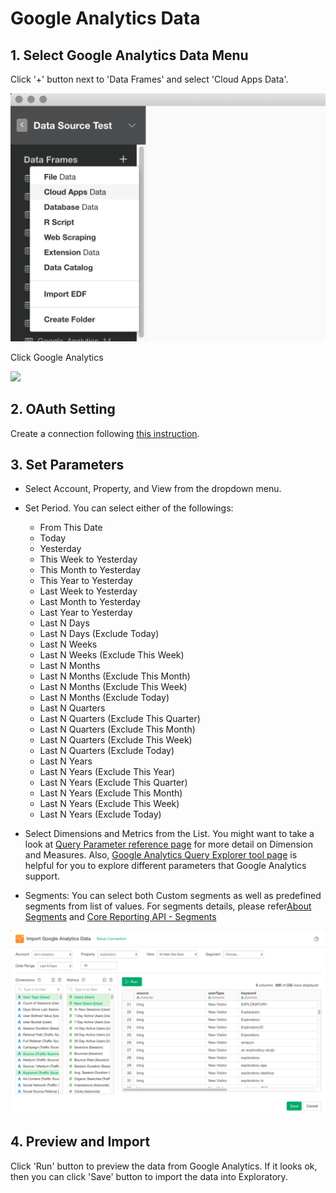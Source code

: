 # Google Analytics Data

## 1. Select Google Analytics Data Menu

Click '+' button next to 'Data Frames' and select 'Cloud Apps Data'.

![](images/import-cloudapps.png)

Click Google Analytics

![](images/google-analytics-select.png)

## 2. OAuth Setting

Create a connection following [this instruction](https://blog.exploratory.io/how-to-setup-oauth-cloud-apps-connections-in-exploratory-a5c20d18e7c7).

## 3. Set Parameters

- Select Account, Property, and View from the dropdown menu.
- Set Period. You can select either of the followings:

  - From This Date
  - Today
  - Yesterday
  - This Week to Yesterday
  - This Month to Yesterday
  - This Year to Yesterday
  - Last Week to Yesterday
  - Last Month to Yesterday
  - Last Year to Yesterday
  - Last N Days
  - Last N Days (Exclude Today)
  - Last N Weeks
  - Last N Weeks (Exclude This Week)
  - Last N Months
  - Last N Months (Exclude This Month)
  - Last N Months (Exclude This Week)
  - Last N Months (Exclude Today)
  - Last N Quarters
  - Last N Quarters (Exclude This Quarter)
  - Last N Quarters (Exclude This Month)
  - Last N Quarters (Exclude This Week)
  - Last N Quarters (Exclude Today)
  - Last N Years
  - Last N Years (Exclude This Year)
  - Last N Years (Exclude This Quarter)
  - Last N Years (Exclude This Month)
  - Last N Years (Exclude This Week)
  - Last N Years (Exclude Today)

  

- Select Dimensions and Metrics from the List. You might want to take a look at [Query Parameter reference page](https://developers.google.com/analytics/devguides/reporting/core/v3/reference) for more detail on Dimension and Measures. Also, [Google Analytics Query Explorer tool page](https://ga-dev-tools.appspot.com/query-explorer/) is helpful for you to explore different parameters that Google Analytics support.

- Segments: You can select both Custom segments as well as predefined segments from list of values. For segments details, please refer[About Segments](https://support.google.com/analytics/answer/3123951) and [Core Reporting API - Segments](https://developers.google.com/analytics/devguides/reporting/core/v3/segments)

![](images/google-analytics-setting.png)

## 4. Preview and Import

Click 'Run' button to preview the data from Google Analytics. If it looks ok, then you can click 'Save' button to import the data into Exploratory.

